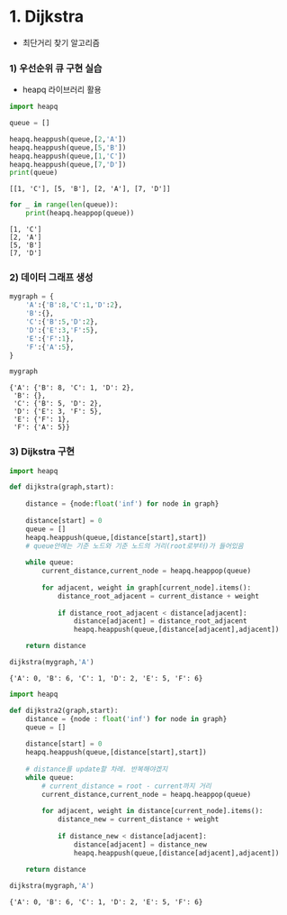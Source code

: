 # 1. Dijkstra

- 최단거리 찾기 알고리즘

### 1) 우선순위 큐 구현 실습
- heapq 라이브러리 활용


```python
import heapq
```


```python
queue = []

heapq.heappush(queue,[2,'A'])
heapq.heappush(queue,[5,'B'])
heapq.heappush(queue,[1,'C'])
heapq.heappush(queue,[7,'D'])
print(queue)
```

    [[1, 'C'], [5, 'B'], [2, 'A'], [7, 'D']]



```python
for _ in range(len(queue)):
    print(heapq.heappop(queue))
```

    [1, 'C']
    [2, 'A']
    [5, 'B']
    [7, 'D']


### 2) 데이터 그래프 생성


```python
mygraph = {
    'A':{'B':8,'C':1,'D':2},
    'B':{},
    'C':{'B':5,'D':2},
    'D':{'E':3,'F':5},
    'E':{'F':1},
    'F':{'A':5},
}
```


```python
mygraph
```




    {'A': {'B': 8, 'C': 1, 'D': 2},
     'B': {},
     'C': {'B': 5, 'D': 2},
     'D': {'E': 3, 'F': 5},
     'E': {'F': 1},
     'F': {'A': 5}}



### 3) Dijkstra 구현


```python
import heapq

def dijkstra(graph,start):
    
    distance = {node:float('inf') for node in graph}
    
    distance[start] = 0
    queue = []
    heapq.heappush(queue,[distance[start],start])
    # queue안에는 기준 노드와 기준 노드의 거리(root로부터)가 들어있음
    
    while queue:
        current_distance,current_node = heapq.heappop(queue)
 
        for adjacent, weight in graph[current_node].items():
            distance_root_adjacent = current_distance + weight
            
            if distance_root_adjacent < distance[adjacent]:
                distance[adjacent] = distance_root_adjacent
                heapq.heappush(queue,[distance[adjacent],adjacent])

    return distance       
```


```python
dijkstra(mygraph,'A')
```




    {'A': 0, 'B': 6, 'C': 1, 'D': 2, 'E': 5, 'F': 6}




```python
import heapq

def dijkstra2(graph,start):
    distance = {node : float('inf') for node in graph}
    queue = []
    
    distance[start] = 0
    heapq.heappush(queue,[distance[start],start])
    
    # distance를 update할 차례. 반복해야겠지
    while queue:
        # current_distance = root - current까지 거리 
        current_distance,current_node = heapq.heappop(queue)
        
        for adjacent, weight in distance[current_node].items():
            distance_new = current_distance + weight
            
            if distance_new < distance[adjacent]:
                distance[adjacent] = distance_new
                heapq.heappush(queue,[distance[adjacent],adjacent])
            
    return distance
```


```python
dijkstra(mygraph,'A')
```




    {'A': 0, 'B': 6, 'C': 1, 'D': 2, 'E': 5, 'F': 6}


